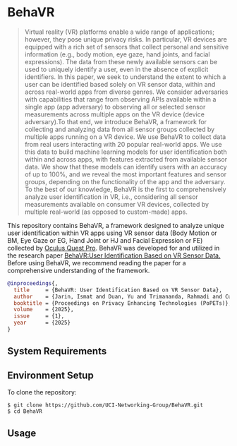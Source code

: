# BehaVR
>Virtual reality (VR) platforms enable a wide range of applications; however, they pose unique privacy risks. In particular, VR devices are equipped with a rich set of sensors that collect personal and sensitive information (e.g., body motion, eye gaze, hand joints, and facial expressions). The data from these newly available sensors can be used to uniquely identify a user, even in the absence of explicit identifiers. In this paper, we seek to understand the extent to which a user can be identified based solely on VR sensor data, within and across real-world apps from diverse genres. We consider adversaries with capabilities that range from observing APIs available within a single app (app adversary) to observing all or selected sensor measurements across multiple apps on the VR device (device adversary).To that end, we introduce BehaVR, a framework for collecting and analyzing data from all sensor groups collected by multiple apps running on a VR device. We use BehaVR to collect data from real users interacting with 20 popular real-world apps. We use this data to build machine learning models for user identification both within and across apps, with features extracted from available sensor data. We show that these models can identify users with an accuracy of up to 100%, and we reveal the most important features and sensor groups, depending on the functionality of the app and the adversary. To the best of our knowledge, BehaVR is the first to comprehensively analyze user identification in VR, i.e., considering all sensor measurements available on consumer VR devices, collected by multiple real-world (as opposed to custom-made) apps.

This repository contains BehaVR, a framework designed to analyze unique user identification within VR apps using VR sensor data (Body Motion or BM, Eye Gaze or EG, Hand Joint or HJ and Facial Expression or FE) collected by [Oculus Quest Pro](https://www.meta.com/quest/quest-pro/). BehaVR was developed for and utilized in the research paper [BehaVR:User Identification Based on VR Sensor Data.](https://arxiv.org/pdf/2308.07304) Before using BehaVR, we recommend reading the paper for a comprehensive understanding of the framework.


```bibtex
@inproceedings{,
  title     = {BehaVR: User Identification Based on VR Sensor Data},
  author    = {Jarin, Ismat and Duan, Yu and Trimananda, Rahmadi and Cui, Hao and Elmalaki, Salma and Markopoulou, Athina},
  booktitle = {Proceedings on Privacy Enhancing Technologies (PoPETs)},
  volume    = {2025},
  issue     = {1},
  year      = {2025}
}
```

## System Requirements

## Environment Setup

To clone the repository:

```console
$ git clone https://github.com/UCI-Networking-Group/BehaVR.git
$ cd BehaVR
```


## Usage

